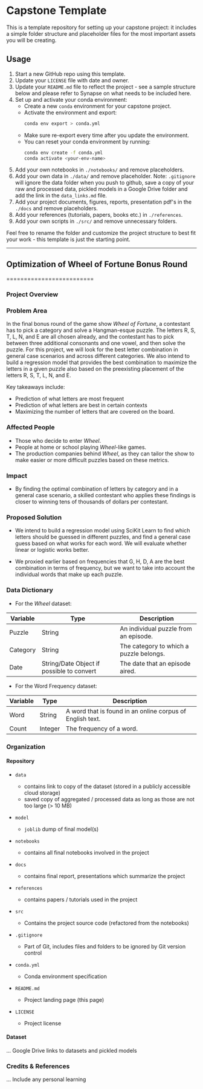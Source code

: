 # Capstone Template

This is a template repository for setting up your capstone project: it includes a simple folder structure and placeholder files for the most important assets you will be creating.

## Usage

1. Start a new GitHub repo using this template.
2. Update your `LICENSE` file with date and owner.
3. Update your `README.md` file to reflect the project - see a sample structure below and please refer to Synapse on what needs to be included here. 
4. Set up and activate your conda environment:
    - Create a new `conda` environment for your capstone project.
    - Activate the environment and export:
        ```bash
        conda env export > conda.yml
        ```
    - Make sure re-export every time after you update the environment.
    - You can reset your conda environment by running:
        ```bash
        conda env create -f conda.yml
        conda activate <your-env-name>
        ```
5. Add your own notebooks in `./notebooks/` and remove placeholders.
6. Add your own data in `./data/` and remove placeholder. Note: `.gitignore` will ignore the data folder when you push to github, save a copy of your raw and processed data, pickled models in a Google Drive folder and add the link in the `data_links.md` file.
7. Add your project documents, figures, reports, presentation pdf's in the `./docs` and remove placeholders.
8. Add your references (tutorials, papers, books etc.) in `./references`. 
9. Add your own scripts in `./src/` and remove unnecessary folders.

Feel free to rename the folder and customize the project structure to best fit your work - this template is just the starting point.

------------------------------------------------------------------------------

## Optimization of Wheel of Fortune Bonus Round
=========================

### Project Overview

### Problem Area

 In the final bonus round of the game show *Wheel of Fortune*, a contestant has to pick a category and solve a Hangman-esque puzzle. The letters R, S, T, L, N, and E are all chosen already, and the contestant has to pick between three additional consonants and one vowel, and then solve the puzzle. For this project, we will look for the best letter combination in general case scenarios and across different categories. We also intend to build a regression model that provides the best combination to maximize the letters in a given puzzle also based on the preexisting placement of the letters R, S, T, L, N, and E.

 Key takeaways include:
 * Prediction of what letters are most frequent
 * Prediction of what letters are best in certain contexts
 * Maximizing the number of letters that are covered on the board.

### Affected People
* Those who decide to enter *Wheel*. 
* People at home or school playing *Wheel*-like games.
* The production companies behind *Wheel*, as they can tailor the show to make easier or more difficult puzzles based on these metrics.

### Impact
* By finding the optimal combination of letters by category and in a general case scenario, a skilled contestant who applies these findings is closer to winning tens of thousands of dollars per contestant.

### Proposed Solution

* We intend to build a regression model using SciKit Learn to find which letters should be guessed in different puzzles, and find a general case guess based on what works for each word. We will evaluate whether linear or logistic works better.

* We proxied earlier based on frequencies that G, H, D, A are the best combination in terms of frequency, but we want to take into account the individual words that make up each puzzle. 

### Data Dictionary

* For the *Wheel* dataset:

| Variable | Type | Description |
| -------- | ------- | --------- |
| Puzzle  | String    | An individual puzzle from an episode.
| Category | String | The category to which a puzzle belongs. 
| Date    | String/Date Object if possible to convert | The date that an episode aired.


* For the Word Frequency dataset:

| Variable | Type | Description |
| -------- | ------- | --------- |
| Word  | String | A word that is found in an online corpus of English text.
| Count | Integer | The frequency of a word. 

### Organization

#### Repository 

* `data` 
    - contains link to copy of the dataset (stored in a publicly accessible cloud storage)
    - saved copy of aggregated / processed data as long as those are not too large (> 10 MB)

* `model`
    - `joblib` dump of final model(s)

* `notebooks`
    - contains all final notebooks involved in the project

* `docs`
    - contains final report, presentations which summarize the project

* `references`
    - contains papers / tutorials used in the project

* `src`
    - Contains the project source code (refactored from the notebooks)

* `.gitignore`
    - Part of Git, includes files and folders to be ignored by Git version control

* `conda.yml`
    - Conda environment specification

* `README.md`
    - Project landing page (this page)

* `LICENSE`
    - Project license

#### Dataset

... Google Drive links to datasets and pickled models

### Credits & References

... Include any personal learning
